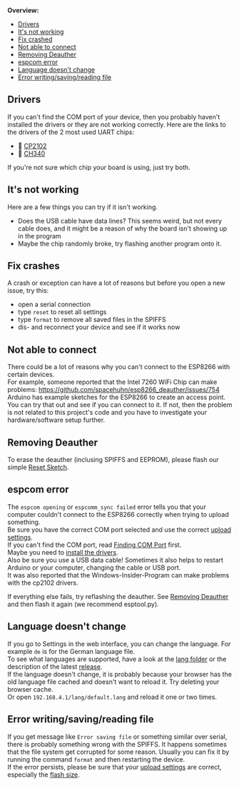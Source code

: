 **Overview:**
- [Drivers](#drivers)
- [It's not working](#its-not-working)
- [Fix crashed](#fix-crashes)
- [Not able to connect](#not-able-to-connect)
- [Removing Deauther](#removing-deauther)
- [espcom error](#espcom-error)
- [Language doesn't change](#language-doesnt-change)
- [Error writing/saving/reading file](#error-writingsavingreading-file)

## Drivers
If you can't find the COM port of your device, then you probably haven't installed the drivers or they are not working correctly.
Here are the links to the drivers of the 2 most used UART chips:
- 💾 [CP2102](https://www.silabs.com/products/development-tools/software/usb-to-uart-bridge-vcp-drivers)
- 💾 [CH340](https://sparks.gogo.co.nz/ch340.html)

If you're not sure which chip your board is using, just try both.

## It's not working
Here are a few things you can try if it isn't working.
- Does the USB cable have data lines? This seems weird, but not every cable does, and it might be a reason of why the board isn't showing up in the program
- Maybe the chip randomly broke, try flashing another program onto it.

## Fix crashes
A crash or exception can have a lot of reasons but before you open a new issue, try this:  
- open a serial connection
- type `reset` to reset all settings
- type `format` to remove all saved files in the SPIFFS
- dis- and reconnect your device and see if it works now

## Not able to connect
There could be a lot of reasons why you can't connect to the ESP8266 with certain devices.  
For example, someone reported that the Intel 7260 WiFi Chip can make problems: https://github.com/spacehuhn/esp8266_deauther/issues/754  
Arduino has example sketches for the ESP8266 to create an access point. You can try that out and see if you can connect to it. If not, then the problem is not related to this project's code and you have to investigate your hardware/software setup further.  

## Removing Deauther
To erase the deauther (inclusing SPIFFS and EEPROM), please flash our simple [Reset Sketch](https://github.com/spacehuhn/esp8266_deauther/tree/master/Reset_Sketch).  

## espcom error
The `espcom opening` or `espcomm_sync failed` error tells you that your computer couldn't connect to the ESP8266 correctly when trying to upload something.  
Be sure you have the correct COM port selected and use the correct [upload settings](#upload-settings).  
If you can't find the COM port, read [Finding COM Port](#finding-com-port) first.  
Maybe you need to [install the drivers](#drivers).  
Also be sure you use a USB data cable! Sometimes it also helps to restart Arduino or your computer, changing the cable or USB port.  
It was also reported that the Windows-Insider-Program can make problems with the cp2102 drivers.  

If everything else fails, try reflashing the deauther. See [Removing Deauther](#removing-deauther) and then flash it again (we recommend esptool.py).  

## Language doesn't change
If you go to Settings in the web interface, you can change the language. For example `de` is for the German language file.  
To see what languages are supported, have a look at the [lang folder](https://github.com/spacehuhn/esp8266_deauther/tree/master/web_interface/lang) or the description of the latest [release](https://github.com/spacehuhn/esp8266_deauther/releases).  
If the language doesn't change, it is probably because your browser has the old language file cached and doesn't want to reload it. Try deleting your browser cache.  
Or open `192.168.4.1/lang/default.lang` and reload it one or two times.  

## Error writing/saving/reading file
If you get message like `Error saving file` or something similar over serial, there is probably something wrong with the SPIFFS. It happens sometimes that the file system get corrupted for some reason. Usually you can fix it by running the command `format` and then restarting the device.  
If the error persists, please be sure that your [upload settings](https://github.com/spacehuhn/esp8266_deauther/wiki/Installation#upload-settings) are correct, especially the [flash size](https://github.com/spacehuhn/esp8266_deauther/wiki/Installation#flash-size).  